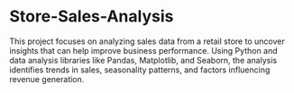 # Store-Sales-Analysis
This project focuses on analyzing sales data from a retail store to uncover insights that can help improve business performance. Using Python and data analysis libraries like Pandas, Matplotlib, and Seaborn, the analysis identifies trends in sales, seasonality patterns, and factors influencing revenue generation.

